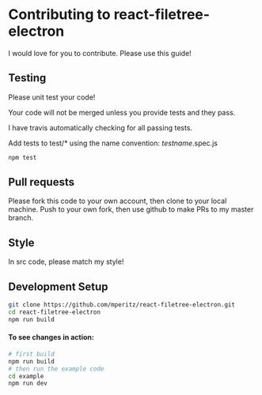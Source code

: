 # Contributing to react-filetree-electron
I would love for you to contribute.  Please use this guide!

## Testing
Please unit test your code!

Your code will not be merged unless you provide tests and they pass.

I have travis automatically checking for all passing tests.

Add tests to test/* using the name convention: *testname*.spec.js

```bash
npm test
```

## Pull requests
Please fork this code to your own account, then clone to your local machine.
Push to your own fork, then use github to make PRs to my master branch.

## Style
In src code, please match my style!

## Development Setup

```bash
git clone https://github.com/mperitz/react-filetree-electron.git
cd react-filetree-electron
npm run build
```

#### To see changes in action:
```bash
# first build
npm run build
# then run the example code
cd example
npm run dev
```
